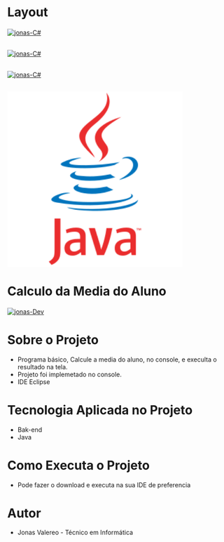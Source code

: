 # Layout

<a href="#">
<img align="center"  alt="jonas-C#" height ="500" width ="1000" src ="https://user-images.githubusercontent.com/25933386/123530105-3aea3780-d6cd-11eb-94fc-bfaa2977dd8c.PNG" style="max-width: 100%;"></img>
</a>

##

<a href="#">
<img align="center"  alt="jonas-C#" height ="500" width ="1000" src ="https://user-images.githubusercontent.com/25933386/123530106-3c1b6480-d6cd-11eb-9ccd-33eab53f20b3.PNG" style="max-width: 100%;"></img>
</a>

##

<a href="#">
<img align="center"  alt="jonas-C#" height ="500" width ="1000" src ="https://user-images.githubusercontent.com/25933386/123530109-3c1b6480-d6cd-11eb-893f-92bccc58a1f3.PNG" style="max-width: 100%;"></img>
</a>

##

<a href="#">
<img align="center"  alt="jonas-C#" height ="400" width ="400" src ="https://raw.githubusercontent.com/devicons/devicon/master/icons/java/java-original-wordmark.svg" style="max-width: 100%;"></img>
</a>

# Calculo da Media do Aluno

<a href="#">
<img align="center"  alt="jonas-Dev" height ="70" width ="160" src ="https://user-images.githubusercontent.com/25933386/116831049-87107400-ab83-11eb-947b-0a94a3e89f04.png" style="max-width: 100%;"></img>
</a>

# Sobre o Projeto

- Programa básico, Calcule a media do aluno, no console, e execulta o resultado na tela.
- Projeto foi implemetado no console.
- IDE Eclipse

# Tecnologia Aplicada no Projeto

- Bak-end
- Java

# Como Executa o Projeto

- Pode fazer o download e executa na sua IDE de preferencia


# Autor

- Jonas Valereo - Técnico em Informática 
